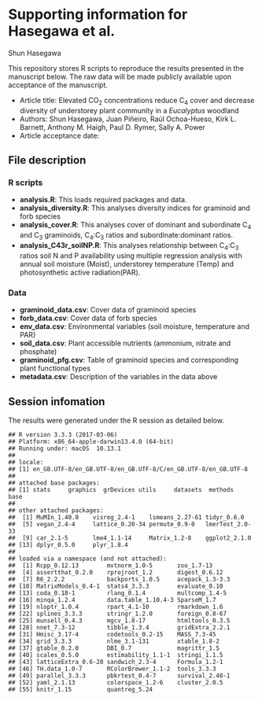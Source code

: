 Supporting information for Hasegawa et al.
================
Shun Hasegawa

This repository stores R scripts to reproduce the results presented in the manuscript below. The raw data will be made publicly available upon acceptance of the manuscript.

-   Article title: Elevated CO<sub>2</sub> concentrations reduce C<sub>4</sub> cover and decrease diversity of understorey plant community in a *Eucalyptus* woodland
-   Authors: Shun Hasegawa, Juan Piñeiro, Raúl Ochoa-Hueso, Kirk L. Barnett, Anthony M. Haigh, Paul D. Rymer, Sally A. Power
-   Article acceptance date:

File description
----------------

### R scripts

-   **analysis.R**: This loads required packages and data.
-   **analysis\_diversity.R**: This analyses diversity indices for graminoid and forb species
-   **analysis\_cover.R**: This analyses cover of dominant and subordinate C<sub>4</sub> and C<sub>3</sub> graminoids, C<sub>4</sub>:C<sub>3</sub> ratios and subordinate:dominant ratios.
-   **analysis\_C43r\_soilNP.R**: This analyses relationship between C<sub>4</sub>:C<sub>3</sub> ratios soil N and P availability using multiple regression analysis with annual soil moisture (Moist), understorey temperature (Temp) and photosynthetic active radiation(PAR).

### Data

-   **graminoid\_data.csv**: Cover data of graminoid species
-   **forb\_data.csv**: Cover data of forb species
-   **env\_data.csv**: Environmental variables (soil moisture, temperature and PAR)
-   **soil\_data.csv**: Plant accessible nutrients (ammonium, nitrate and phosphate)
-   **graminoid\_pfg.csv**: Table of graminoid species and corresponding plant functional types
-   **metadata.csv**: Description of the variables in the data above

Session infomation
------------------

The results were generated under the R session as detailed below.

    ## R version 3.3.3 (2017-03-06)
    ## Platform: x86_64-apple-darwin13.4.0 (64-bit)
    ## Running under: macOS  10.13.1
    ## 
    ## locale:
    ## [1] en_GB.UTF-8/en_GB.UTF-8/en_GB.UTF-8/C/en_GB.UTF-8/en_GB.UTF-8
    ## 
    ## attached base packages:
    ## [1] stats     graphics  grDevices utils     datasets  methods   base     
    ## 
    ## other attached packages:
    ##  [1] MuMIn_1.40.0    visreg_2.4-1    lsmeans_2.27-61 tidyr_0.6.0    
    ##  [5] vegan_2.4-4     lattice_0.20-34 permute_0.9-0   lmerTest_2.0-33
    ##  [9] car_2.1-5       lme4_1.1-14     Matrix_1.2-8    ggplot2_2.1.0  
    ## [13] dplyr_0.5.0     plyr_1.8.4     
    ## 
    ## loaded via a namespace (and not attached):
    ##  [1] Rcpp_0.12.13        mvtnorm_1.0-5       zoo_1.7-13         
    ##  [4] assertthat_0.2.0    rprojroot_1.2       digest_0.6.12      
    ##  [7] R6_2.2.2            backports_1.0.5     acepack_1.3-3.3    
    ## [10] MatrixModels_0.4-1  stats4_3.3.3        evaluate_0.10      
    ## [13] coda_0.18-1         rlang_0.1.4         multcomp_1.4-5     
    ## [16] minqa_1.2.4         data.table_1.10.4-3 SparseM_1.7        
    ## [19] nloptr_1.0.4        rpart_4.1-10        rmarkdown_1.6      
    ## [22] splines_3.3.3       stringr_1.2.0       foreign_0.8-67     
    ## [25] munsell_0.4.3       mgcv_1.8-17         htmltools_0.3.5    
    ## [28] nnet_7.3-12         tibble_1.3.4        gridExtra_2.2.1    
    ## [31] Hmisc_3.17-4        codetools_0.2-15    MASS_7.3-45        
    ## [34] grid_3.3.3          nlme_3.1-131        xtable_1.8-2       
    ## [37] gtable_0.2.0        DBI_0.7             magrittr_1.5       
    ## [40] scales_0.5.0        estimability_1.1-1  stringi_1.1.5      
    ## [43] latticeExtra_0.6-28 sandwich_2.3-4      Formula_1.2-1      
    ## [46] TH.data_1.0-7       RColorBrewer_1.1-2  tools_3.3.3        
    ## [49] parallel_3.3.3      pbkrtest_0.4-7      survival_2.40-1    
    ## [52] yaml_2.1.13         colorspace_1.2-6    cluster_2.0.5      
    ## [55] knitr_1.15          quantreg_5.24
